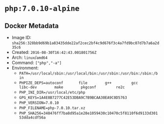# `php:7.0.10-alpine`

## Docker Metadata

- Image ID: `sha256:328bb9d69b1a83435dde22af2cec2bf4c9d676f3c4a7fd9bc07d7b7a6a2d35c6`
- Created: `2016-08-30T16:42:43.001801756Z`
- Arch: `linux`/`amd64`
- Command: `["php","-a"]`
- Environment:
  - `PATH=/usr/local/sbin:/usr/local/bin:/usr/sbin:/usr/bin:/sbin:/bin`
  - `PHPIZE_DEPS=autoconf 		file 		g++ 		gcc 		libc-dev 		make 		pkgconf 		re2c`
  - `PHP_INI_DIR=/usr/local/etc/php`
  - `GPG_KEYS=1A4E8B7277C42E53DBA9C7B9BCAA30EA9C0D5763`
  - `PHP_VERSION=7.0.10`
  - `PHP_FILENAME=php-7.0.10.tar.xz`
  - `PHP_SHA256=348476ff7ba8d95a1e28e1059430c10470c5f8110f6d9133d30153dda4cdf56a`
